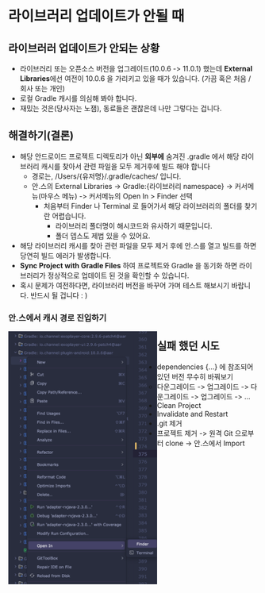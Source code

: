 # 라이브러리 업데이트가 안될 때

## 라이브러러 업데이트가 안되는 상황

- 라이브러리 또는 오픈소스 버전을 업그레이드(10.0.6 -> 11.0.1) 했는데 **External Libraries**에선 여전이 10.0.6 을 가리키고 있을 때가 있습니다. (가끔 혹은 처음 / 회사 또는 개인)
- 로컬 Gradle 캐시를 의심해 봐야 합니다.
- 재밌는 것은(당사자는 노잼), 동료들은 괜찮은데 나만 그렇다는 겁니다.

## 해결하기(결론)

- 해당 안드로이드 프로젝트 디렉토리가 아닌 **외부에** 숨겨진 .gradle 에서 해당 라이브러리 캐시를 찾아서 관련 파일을 모두 제거후에 빌드 해야 합니다
  - 경로는, /Users/{유저명}/.gradle/caches/ 입니다.
  - 안.스의 External Libraries -> Gradle:{라이브러리 namespace} -> 커서메뉴(마우스 메뉴) -> 커서메뉴의 Open In > Finder 선택
    - 처음부터 Finder 나 Terminal 로 들어가서 해당 라이브러리의 폴더를 찾기란 어렵습니다.
      - 라이브러리 폴더명이 해시코드와 유사하기 때문입니다.
      - 폴더 뎁스도 제법 있을 수 있어요.
- 해당 라이브러리 캐시를 찾아 관련 파일을 모두 제거 후에 안.스를 열고 빌드를 하면 당연히 빌드 에러가 발생합니다.
- **Sync Project with Gradle Files** 하여 프로젝트와 Gradle 을 동기화 하면 라이브러리가 정상적으로 업데이트 된 것을 확인할 수 있습니다.
- 혹시 문제가 여전하다면, 라이브러리 버전을 바꾸어 가며 테스트 해보시기 바랍니다. 반드시 될 겁니다 : )

### 안.스에서 캐시 경로 진입하기

<img src="./images/library-open-in.png" width = 300 align="left">

## 실패 했던 시도

- dependencies {...} 에 참조되어 있던 버전 무수히 바꿔보기
  - 다운그레이드 -> 업그레이드 -> 다운그레이드 -> 업그레이드 -> ...
- Clean Project
- Invalidate and Restart
- .git 제거
- 프로젝트 제거 -> 원격 Git 으로부터 clone -> 안.스에서 Import